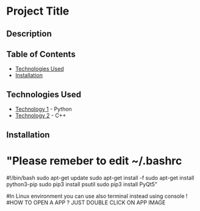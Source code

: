 # Project Title

[//]: # "Project is based on Studies in DSW Univeristy"

## Description

[//]: # "Please check LAB 1 and LAB2"

## Table of Contents

- [Technologies Used](#technologies-used)
- [Installation](#installation)

## Technologies Used

- [Technology 1](#) - Python
- [Technology 2](#) - C++

[//]: # "Project will contain tests"

## Installation

# "Please remeber to edit ~/.bashrc

#!/bin/bash
sudo apt-get update
sudo apt-get install -f
sudo apt-get install python3-pip
sudo pip3 install psutil
sudo pip3 install PyQt5"

#In Linux environment you can use also terminal instead using console ! 
#HOW TO OPEN A APP ? JUST DOUBLE CLICK ON APP IMAGE

